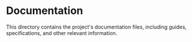 # Documentation

This directory contains the project's documentation files, including guides, specifications, and other relevant information.

